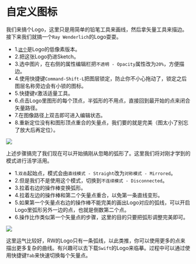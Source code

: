 # 自定义图标

我们来搞个Logo，这里只是用简单的铅笔工具来画线，然后拿矢量工具来描边。
接下来我们就搞一个`Ray Wenderlich`的Logo耍耍。
+ 1.[`这个`](http://i1.wp.com/www.raywenderlich.com/wp-content/themes/raywenderlich/images/global/rw-logo_250.png)是Logo的低像素版本。
+ 2.把这张Logo扔进Sketch。
+ 3.选中图片，在右侧的属性编辑栏把`不透明 - Opacity`属性改为`20%`，方便描边。
+ 4.使用快捷键`Command-Shift-L`把图层锁定，防止你不小心拖动了，锁定之后图层名称旁边会有小锁的图标。
+ 5.快捷键`V`激活适量工具。
+ 6.点击Logo里图形的每个顶点，半弧形的不用点，直接回到最开始的点来闭合矢量路径。
+ 7.在图像路径上双击即可进入编辑状态。
+ 8.重新定位没有和图形顶点重合的矢量点，我们要的就是完美（图太小了别忘了放大后再定位）。

![](https://koenig-media.raywenderlich.com/uploads/2015/10/rw-logo-corners.gif)

上述步骤搞完了我们现在可以开始搞刚从忽略的弧形了。这里我们将对刚才学到的模式进行活学活用。
+ 1.`双击`起始点，模式会由`直线模式 - Straight`改为`对称模式 - Mirrored`。
+ 2.但是我们不是使用这个模式，切换到`不连续模式 - Disconnected`。
+ 3.拉着右边的操作棒变换弧形。
+ 4.拉着左边的操作棒和第二个矢量点重合，以免第一条直线变形。
+ 5.如果第一个矢量点右边的操作棒不能完美的画出Logo对应的弧线，可以开启Logo里弧形另外一边的点，也就是倒数第二个点。
+ 6.操作比作类似第一个矢量点的步骤，这里的目的只要把弧形调整完美即可。

![](https://koenig-media.raywenderlich.com/uploads/2015/10/rw-logo-disconnected.gif)

这里运气比较好，RW的Logo只有一条弧线，以此类推，你可以使用更多的点来描出更多复杂的曲线。有兴趣可以去下载`Swift`的Logo来临摹。过程中可以通过使用快捷键`Tab`来快速切换每个矢量点。